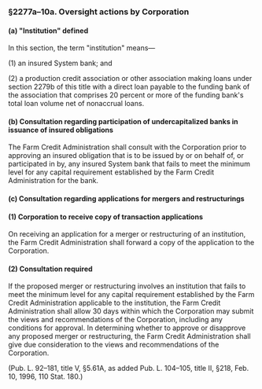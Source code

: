 ### §2277a–10a. Oversight actions by Corporation ###

#### (a) "Institution" defined ####

In this section, the term "institution" means—

(1) an insured System bank; and

(2) a production credit association or other association making loans under section 2279b of this title with a direct loan payable to the funding bank of the association that comprises 20 percent or more of the funding bank's total loan volume net of nonaccrual loans.

#### (b) Consultation regarding participation of undercapitalized banks in issuance of insured obligations ####

The Farm Credit Administration shall consult with the Corporation prior to approving an insured obligation that is to be issued by or on behalf of, or participated in by, any insured System bank that fails to meet the minimum level for any capital requirement established by the Farm Credit Administration for the bank.

#### (c) Consultation regarding applications for mergers and restructurings ####

#### (1) Corporation to receive copy of transaction applications ####

On receiving an application for a merger or restructuring of an institution, the Farm Credit Administration shall forward a copy of the application to the Corporation.

#### (2) Consultation required ####

If the proposed merger or restructuring involves an institution that fails to meet the minimum level for any capital requirement established by the Farm Credit Administration applicable to the institution, the Farm Credit Administration shall allow 30 days within which the Corporation may submit the views and recommendations of the Corporation, including any conditions for approval. In determining whether to approve or disapprove any proposed merger or restructuring, the Farm Credit Administration shall give due consideration to the views and recommendations of the Corporation.

(Pub. L. 92–181, title V, §5.61A, as added Pub. L. 104–105, title II, §218, Feb. 10, 1996, 110 Stat. 180.)